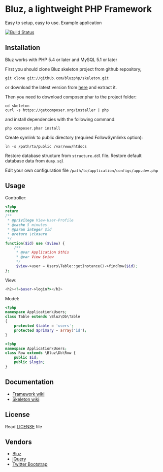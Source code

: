 Bluz, a lightweight PHP Framework
=================================
Easy to setup, easy to use. Example application

[![Build Status](https://secure.travis-ci.org/bluzphp/skeleton.png)](https://travis-ci.org/bluzphp/skeleton)

## Installation

Bluz works with PHP 5.4 or later and MySQL 5.1 or later

First you should clone Bluz skeleton project from github repository,

```
git clone git://github.com/bluzphp/skeleton.git
```
or download the latest version from [here](https://github.com/bluzphp/skeleton/downloads) and extract it.

Then you need to download composer.phar to the project folder:

```
cd skeleton
curl -s https://getcomposer.org/installer | php
```

and install dependencies with the following command:

```
php composer.phar install
```

Create symlink to public directory (required FollowSymlinks option):

```
ln -s /path/to/public /var/www/htdocs
```

Restore database structure from `structure.ddl` file.
Restore default database data from `dump.sql`


Edit your own configuration file ```/path/to/application/configs/app.dev.php```

## Usage

Controller:

```php
<?php
return
/**
 * @privilege View-User-Profile
 * @cache 5 minutes
 * @param integer $id
 * @return \closure
 */
function($id) use ($view) {
    /**
     * @var Application $this
     * @var View $view
     */
     $view->user = Users\Table::getInstance()->findRow($id);
};
```

View:

```php
<h2><?=$user->login?></h2>
```

Model:

```php
<?php
namespace Application\Users;
class Table extends \Bluz\Db\Table
{
    protected $table = 'users';
    protected $primary = array('id');
}
```

```php
<?php
namespace Application\Users;
class Row extends \Bluz\Db\Row {
    public $id;
    public $login;
}
```

## Documentation

* [Framework wiki](https://github.com/bluzphp/framework/wiki)
* [Skeleton wiki](https://github.com/bluzphp/skeleton/wiki)

## License

Read [LICENSE](https://raw.github.com/bluzphp/skeleton/master/LICENSE) file

## Vendors

* [Bluz](https://github.com/bluzphp/framework/)
* [jQuery](https://github.com/jquery/jquery/)
* [Twitter Bootstrap](http://twitter.github.com/bootstrap/)

